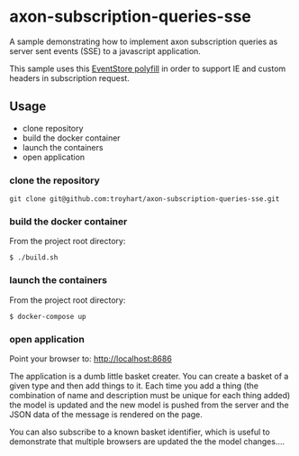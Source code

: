 # axon-subscription-queries-sse

A sample demonstrating how to implement axon subscription queries as server sent events (SSE) to a javascript application.

This sample uses this [EventStore polyfill](https://github.com/Yaffle/EventSource) in order to support IE and custom headers in subscription request.

## Usage

* clone repository
* build the docker container
* launch the containers
* open application

### clone the repository

```
git clone git@github.com:troyhart/axon-subscription-queries-sse.git
```

### build the docker container

From the project root directory:

```
$ ./build.sh
```

### launch the containers

From the project root directory:

```
$ docker-compose up
```

### open application

Point your browser to: [http://localhost:8686](http://localhost:8686)

The application is a dumb little basket creater. You can create a basket of a given type and then add things to it. Each time you add a thing (the combination of name and description must be unique for each thing added) the model is updated and the new model is pushed from the server and the JSON data of the message is rendered on the page. 

You can also subscribe to a known basket identifier, which is useful to demonstrate that multiple browsers are updated the the model changes....
